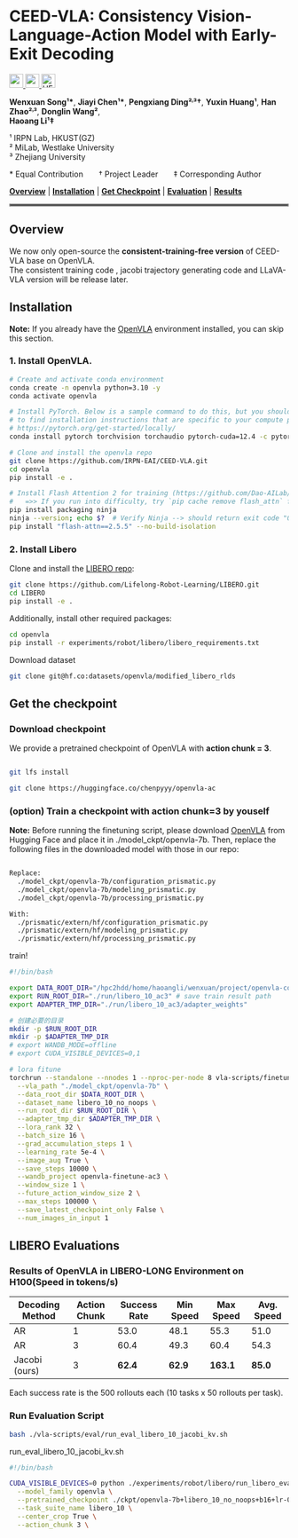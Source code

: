 # CEED-VLA: Consistency Vision-Language-Action Model with Early-Exit Decoding

<a href="https://arxiv.org/abs/2506.13725" target="_blank">
    <img alt="arXiv" src="https://img.shields.io/badge/CEED--VLA-red?label=arXiv&color=red" height="25" />
</a>
<a href="https://irpn-eai.github.io/CEED-VLA/" target="_blank">
    <img alt="project" src="https://img.shields.io/badge/CEED--VLA-blue?label=Project&color=blue" height="25" />
</a>
<a href="https://huggingface.co/chenpyyy/openvla-ac" target="_blank">
    <img alt="HF Model: CEED-VLA" src="https://img.shields.io/badge/CEED--VLA-yellow?label=Model(consistent-training-free)&color=ffd400" height="25" />
</a>
<br>

**Wenxuan Song¹\***, **Jiayi Chen¹\***, **Pengxiang Ding²˒³†**, **Yuxin Huang¹**, **Han Zhao²˒³**, **Donglin Wang²**,  
**Haoang Li¹‡**

¹ IRPN Lab, HKUST(GZ) <br>
² MiLab, Westlake University  <br> 
³ Zhejiang University  

\* Equal Contribution  † Project Leader  ‡ Corresponding Author



 
[**Overview**](#overview) | [**Installation**](#installation) | [**Get Checkpoint**](#get-the-checkpoint) | [**Evaluation**](#libero-evaluations) | [**Results**](#results-of-openvla-on-libero-long-speed-in-tokenss) 


<hr style="border: 2px solid gray;"></hr>

## Overview

We now only open-source the **consistent-training-free version** of CEED-VLA base on OpenVLA.  
The consistent training code , jacobi trajectory generating code and LLaVA-VLA version will be release later.


## Installation

**Note:** If you already have the [OpenVLA](https://github.com/openvla/openvla) environment installed, you can skip this section.


### 1. Install OpenVLA.

```bash
# Create and activate conda environment
conda create -n openvla python=3.10 -y
conda activate openvla

# Install PyTorch. Below is a sample command to do this, but you should check the following link
# to find installation instructions that are specific to your compute platform:
# https://pytorch.org/get-started/locally/
conda install pytorch torchvision torchaudio pytorch-cuda=12.4 -c pytorch -c nvidia -y  # UPDATE ME!

# Clone and install the openvla repo
git clone https://github.com/IRPN-EAI/CEED-VLA.git
cd openvla
pip install -e .

# Install Flash Attention 2 for training (https://github.com/Dao-AILab/flash-attention)
#   =>> If you run into difficulty, try `pip cache remove flash_attn` first
pip install packaging ninja
ninja --version; echo $?  # Verify Ninja --> should return exit code "0"
pip install "flash-attn==2.5.5" --no-build-isolation
```

### 2. Install Libero

Clone and install the [LIBERO repo](https://github.com/Lifelong-Robot-Learning/LIBERO):

```bash
git clone https://github.com/Lifelong-Robot-Learning/LIBERO.git
cd LIBERO
pip install -e .
```

Additionally, install other required packages:
```bash
cd openvla
pip install -r experiments/robot/libero/libero_requirements.txt
```

Download dataset
```bash
git clone git@hf.co:datasets/openvla/modified_libero_rlds
```




## Get the checkpoint
### Download checkpoint
We provide a pretrained checkpoint of OpenVLA with **action chunk = 3**.

```bash

git lfs install

git clone https://huggingface.co/chenpyyy/openvla-ac
```

### (option) Train a checkpoint with action chunk=3 by youself

**Note:** 
Before running the finetuning script, please download [OpenVLA](https://huggingface.co/openvla/openvla-7b) from Hugging Face and place it in ./model_ckpt/openvla-7b.
Then, replace the following files in the downloaded model with those in our repo:
```bash

Replace:
  ./model_ckpt/openvla-7b/configuration_prismatic.py
  ./model_ckpt/openvla-7b/modeling_prismatic.py
  ./model_ckpt/openvla-7b/processing_prismatic.py

With:
  ./prismatic/extern/hf/configuration_prismatic.py
  ./prismatic/extern/hf/modeling_prismatic.py
  ./prismatic/extern/hf/processing_prismatic.py

```
train!
```bash
#!/bin/bash

export DATA_ROOT_DIR="/hpc2hdd/home/haoangli/wenxuan/project/openvla-consitent/modified_libero_rlds/"  #libero_10_no_noops path
export RUN_ROOT_DIR="./run/libero_10_ac3" # save train result path                 
export ADAPTER_TMP_DIR="./run/libero_10_ac3/adapter_weights"       

# 创建必要的目录
mkdir -p $RUN_ROOT_DIR
mkdir -p $ADAPTER_TMP_DIR
# export WANDB_MODE=offline
# export CUDA_VISIBLE_DEVICES=0,1

# lora fitune
torchrun --standalone --nnodes 1 --nproc-per-node 8 vla-scripts/finetune.py \
  --vla_path "./model_ckpt/openvla-7b" \
  --data_root_dir $DATA_ROOT_DIR \
  --dataset_name libero_10_no_noops \
  --run_root_dir $RUN_ROOT_DIR \
  --adapter_tmp_dir $ADAPTER_TMP_DIR \
  --lora_rank 32 \
  --batch_size 16 \
  --grad_accumulation_steps 1 \
  --learning_rate 5e-4 \
  --image_aug True \
  --save_steps 10000 \
  --wandb_project openvla-finetune-ac3 \
  --window_size 1 \
  --future_action_window_size 2 \
  --max_steps 100000 \
  --save_latest_checkpoint_only False \
  --num_images_in_input 1

```


## LIBERO Evaluations

### Results of OpenVLA in LIBERO-LONG Environment on H100(Speed in tokens/s)



| Decoding Method | Action Chunk | Success Rate| Min Speed | Max Speed | Avg. Speed |  
|--------|----------------|---------------|-------------|-------------|---------|
| AR | 1 | 53.0  | 48.1  | 55.3  | 51.0  |
| AR | 3| 60.4  | 49.3  | 60.4  | 54.3  |
| Jacobi (ours) | 3| **62.4**  | **62.9**  | **163.1** | **85.0** |



Each success rate is the 500 rollouts each (10 tasks x 50 rollouts per task).

### Run Evaluation Script

```bash
bash ./vla-scripts/eval/run_eval_libero_10_jacobi_kv.sh

```
run_eval_libero_10_jacobi_kv.sh
```bash
#!/bin/bash

CUDA_VISIBLE_DEVICES=0 python ./experiments/robot/libero/run_libero_eval_jacobi_kv.py\
  --model_family openvla \
  --pretrained_checkpoint ./ckpt/openvla-7b+libero_10_no_noops+b16+lr-0.0005+lora-r32+dropout-0.0--image_aug-ac3-80000-ckpt \
  --task_suite_name libero_10 \
  --center_crop True \
  --action_chunk 3 \

```

